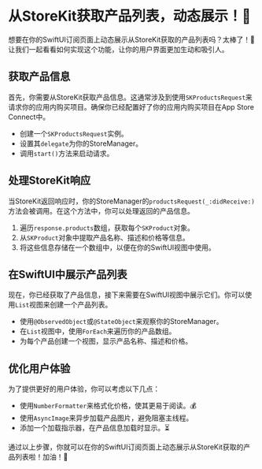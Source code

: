 ﻿# 从StoreKit获取产品列表，动态展示！🚀

想要在你的SwiftUI订阅页面上动态展示从StoreKit获取的产品列表吗？太棒了！🎉 让我们一起看看如何实现这个功能，让你的用户界面更加生动和吸引人。

## 获取产品信息

首先，你需要从StoreKit获取产品信息。这通常涉及到使用`SKProductsRequest`来请求你的应用内购买项目。确保你已经配置好了你的应用内购买项目在App Store Connect中。

*   创建一个`SKProductsRequest`实例。
*   设置其`delegate`为你的StoreManager。
*   调用`start()`方法来启动请求。

## 处理StoreKit响应

当StoreKit返回响应时，你的StoreManager的`productsRequest(_:didReceive:)`方法会被调用。在这个方法中，你可以处理返回的产品信息。

1.  遍历`response.products`数组，获取每个`SKProduct`对象。
2.  从`SKProduct`对象中提取产品名称、描述和价格等信息。
3.  将这些信息存储在一个数组中，以便在你的SwiftUI视图中使用。

## 在SwiftUI中展示产品列表

现在，你已经获取了产品信息，接下来需要在SwiftUI视图中展示它们。你可以使用`List`视图来创建一个产品列表。

*   使用`@ObservedObject`或`@StateObject`来观察你的StoreManager。
*   在`List`视图中，使用`ForEach`来遍历你的产品数组。
*   为每个产品创建一个视图，显示产品名称、描述和价格。

## 优化用户体验

为了提供更好的用户体验，你可以考虑以下几点：

*   使用`NumberFormatter`来格式化价格，使其更易于阅读。💰
*   使用`AsyncImage`来异步加载产品图片，避免阻塞主线程。
*   添加一个加载指示器，在产品信息加载时显示。⏳

通过以上步骤，你就可以在你的SwiftUI订阅页面上动态展示从StoreKit获取的产品列表啦！加油！💪


